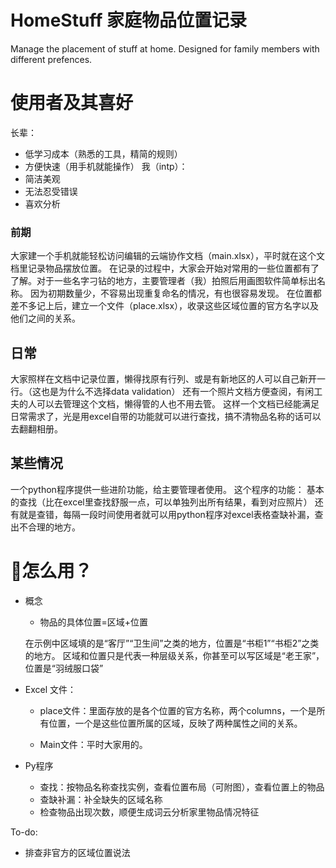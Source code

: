 # HomeStuff 家庭物品位置记录
 Manage the placement of stuff at home. Designed for family members with different prefences.

# 使用者及其喜好
长辈： 
- 低学习成本（熟悉的工具，精简的规则）
- 方便快速（用手机就能操作）
我（intp）：
- 简洁美观
- 无法忍受错误
- 喜欢分析

### 前期
 大家建一个手机就能轻松访问编辑的云端协作文档（main.xlsx），平时就在这个文档里记录物品摆放位置。
 在记录的过程中，大家会开始对常用的一些位置都有了了解。对于一些名字刁钻的地方，主要管理者（我）拍照后用画图软件简单标出名称。
 因为初期数量少，不容易出现重复命名的情况，有也很容易发现。
 在位置都差不多记上后，建立一个文件（place.xlsx），收录这些区域位置的官方名字以及他们之间的关系。
## 日常
 大家照样在文档中记录位置，懒得找原有行列、或是有新地区的人可以自己新开一行。（这也是为什么不选择data validation）
 还有一个照片文档方便查阅，有闲工夫的人可以去管理这个文档，懒得管的人也不用去管。
 这样一个文档已经能满足日常需求了，光是用excel自带的功能就可以进行查找，搞不清物品名称的话可以去翻翻相册。
## 某些情况
 一个python程序提供一些进阶功能，给主要管理者使用。
 这个程序的功能：
   基本的查找（比在excel里查找舒服一点，可以单独列出所有结果，看到对应照片）
   还有就是查错，每隔一段时间使用者就可以用python程序对excel表格查缺补漏，查出不合理的地方。
 
 # 💫怎么用？
 * 概念
 
   - 物品的具体位置=区域+位置
   
    在示例中区域填的是“客厅”“卫生间”之类的地方，位置是“书柜1”“书柜2”之类的地方。
    区域和位置只是代表一种层级关系，你甚至可以写区域是“老王家”，位置是“羽绒服口袋”
  
 * Excel 文件：
  
   - place文件：里面存放的是各个位置的官方名称，两个columns，一个是所有位置，一个是这些位置所属的区域，反映了两种属性之间的关系。
 
   - Main文件：平时大家用的。
  
 * Py程序
   - 查找：按物品名称查找实例，查看位置布局（可附图），查看位置上的物品
   - 查缺补漏：补全缺失的区域名称
   - 检查物品出现次数，顺便生成词云分析家里物品情况特征
  
 To-do:
 * 排查非官方的区域位置说法
 
